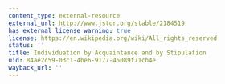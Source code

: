 ```yaml
---
content_type: external-resource
external_url: http://www.jstor.org/stable/2184519
has_external_license_warning: true
license: https://en.wikipedia.org/wiki/All_rights_reserved
status: ''
title: Individuation by Acquaintance and by Stipulation
uid: 84ae2c59-03c1-4be6-9177-45089f71cb4e
wayback_url: ''
---
```

